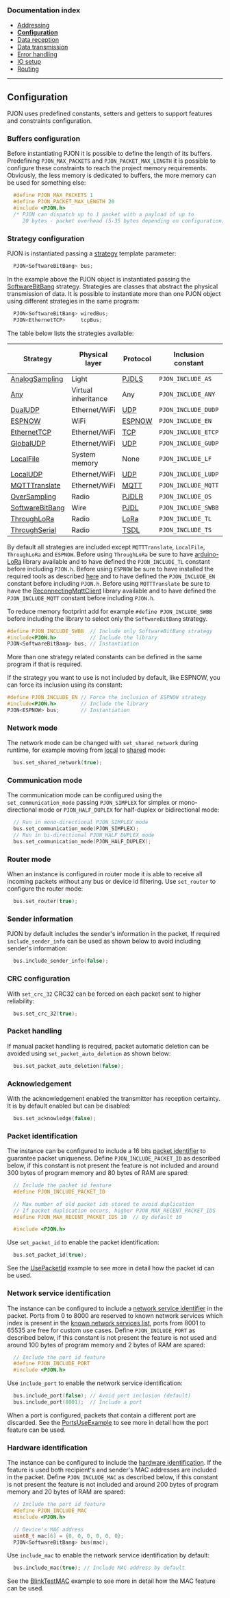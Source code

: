 
### Documentation index
- [Addressing](/documentation/addressing.md)
- **[Configuration](/documentation/configuration.md)**
- [Data reception](/documentation/data-reception.md)
- [Data transmission](/documentation/data-transmission.md)
- [Error handling](/documentation/error-handling.md)
- [IO setup](/documentation/io-setup.md)
- [Routing](/documentation/routing.md)

---

## Configuration
PJON uses predefined constants, setters and getters to support features and constraints configuration.  

### Buffers configuration
Before instantiating PJON it is possible to define the length of its buffers. Predefining `PJON_MAX_PACKETS` and `PJON_PACKET_MAX_LENGTH` it is possible to configure these constraints to reach the project memory requirements. Obviously, the less memory is dedicated to buffers, the more memory can be used for something else:
```cpp  
  #define PJON_MAX_PACKETS 1
  #define PJON_PACKET_MAX_LENGTH 20
  #include <PJON.h>
  /* PJON can dispatch up to 1 packet with a payload of up to
     20 bytes - packet overhead (5-35 bytes depending on configuration) */
```

### Strategy configuration
PJON is instantiated passing a [strategy](/src/strategies/README.md) template parameter:
```cpp  
  PJON<SoftwareBitBang> bus;
```
In the example above the PJON object is instantiated passing the [SoftwareBitBang](/src/strategies/SoftwareBitBang/README.md) strategy. Strategies are classes that abstract the physical transmission of data. It is possible to instantiate more than one PJON object using different strategies in the same program:
```cpp  
  PJON<SoftwareBitBang> wiredBus;
  PJON<EthernetTCP>     tcpBus;
```

The table below lists the strategies available:

| Strategy      | Physical layer | Protocol | Inclusion constant | Included by default |
| ------------- | -------------- | -------- | ------------------ | ------------------- |
| [AnalogSampling](/src/strategies/AnalogSampling)  | Light | [PJDLS](../src/strategies/AnalogSampling/specification/PJDLS-specification-v2.0.md) | `PJON_INCLUDE_AS` | yes |
| [Any](/src/strategies/Any)  | Virtual inheritance | Any | `PJON_INCLUDE_ANY` | yes |
| [DualUDP](/src/strategies/DualUDP)  | Ethernet/WiFi | [UDP](https://tools.ietf.org/html/rfc768) | `PJON_INCLUDE_DUDP` | yes |
| [ESPNOW](/src/strategies/ESPNOW)  | WiFi | [ESPNOW](https://www.espressif.com/en/products/software/esp-now/overview) | `PJON_INCLUDE_EN` | no |
| [EthernetTCP](/src/strategies/EthernetTCP)  | Ethernet/WiFi | [TCP](https://tools.ietf.org/html/rfc793) | `PJON_INCLUDE_ETCP` | yes |
| [GlobalUDP](/src/strategies/GlobalUDP)  | Ethernet/WiFi | [UDP](https://tools.ietf.org/html/rfc768) | `PJON_INCLUDE_GUDP` | yes |
| [LocalFile](/src/strategies/LocalFile)  | System memory | None | `PJON_INCLUDE_LF` | no |
| [LocalUDP](/src/strategies/LocalUDP)  | Ethernet/WiFi | [UDP](https://tools.ietf.org/html/rfc768) | `PJON_INCLUDE_LUDP` | yes |
| [MQTTTranslate](/src/strategies/MQTTTranslate)  | Ethernet/WiFi | [MQTT](http://docs.oasis-open.org/mqtt/mqtt/v3.1.1/os/mqtt-v3.1.1-os.pdf) | `PJON_INCLUDE_MQTT` | no |
| [OverSampling](/src/strategies/OverSampling)  | Radio | [PJDLR](../src/strategies/OverSampling/specification/PJDLR-specification-v3.0.md) | `PJON_INCLUDE_OS` | yes |
| [SoftwareBitBang](/src/strategies/SoftwareBitBang) | Wire | [PJDL](../src/strategies/SoftwareBitBang/specification/PJDL-specification-v4.1.md) | `PJON_INCLUDE_SWBB` | yes |
| [ThroughLoRa](/src/strategies/ThroughLoRa)  | Radio | [LoRa](https://lora-alliance.org/sites/default/files/2018-07/lorawan1.0.3.pdf) | `PJON_INCLUDE_TL` | no |
| [ThroughSerial](/src/strategies/ThroughSerial)  | Radio | [TSDL](../src/strategies/ThroughSerial/specification/TSDL-specification-v3.0.md) | `PJON_INCLUDE_TS` | yes |

By default all strategies are included except `MQTTTranslate`, `LocalFile`, `ThroughLoRa` and `ESPNOW`. Before using `ThroughLoRa` be sure to have [arduino-LoRa](https://github.com/sandeepmistry/arduino-LoRa) library available and to have defined the `PJON_INCLUDE_TL` constant before including `PJON.h`. Before using `ESPNOW` be sure to have installed the required tools as described [here](/src/strategies/ESPNOW/README.md) and to have defined the `PJON_INCLUDE_EN` constant before including `PJON.h`. Before using `MQTTTranslate` be sure to have the [ReconnectingMqttClient](https://github.com/fredilarsen/ReconnectingMqttClient) library available and to have defined the `PJON_INCLUDE_MQTT` constant before including `PJON.h`.

To reduce memory footprint add for example `#define PJON_INCLUDE_SWBB` before including the library to select only the `SoftwareBitBang` strategy.
```cpp
#define PJON_INCLUDE_SWBB  // Include only SoftwareBitBang strategy
#include<PJON.h>           // Include the library
PJON<SoftwareBitBang> bus; // Instantiation
```
More than one strategy related constants can be defined in the same program if that is required.

If the strategy you want to use is not included by default, like ESPNOW, you can force its inclusion using its constant:
```cpp
#define PJON_INCLUDE_EN // Force the inclusion of ESPNOW strategy
#include<PJON.h>        // Include the library
PJON<ESPNOW> bus;       // Instantiation
```

### Network mode
The network mode can be changed with `set_shared_network` during runtime, for example moving from [local](/specification/PJON-protocol-specification-v4.0.md#local-mode) to [shared](https://github.com/gioblu/PJON/blob/master/specification/PJON-protocol-specification-v4.0.md#shared-mode) mode:
```cpp  
  bus.set_shared_network(true);
```

### Communication mode
The communication mode can be configured using the `set_communication_mode` passing `PJON_SIMPLEX` for simplex or mono-directional mode or `PJON_HALF_DUPLEX` for half-duplex or bidirectional mode:
```cpp  
  // Run in mono-directional PJON_SIMPLEX mode
  bus.set_communication_mode(PJON_SIMPLEX);
  // Run in bi-directional PJON_HALF_DUPLEX mode
  bus.set_communication_mode(PJON_HALF_DUPLEX);
```

### Router mode
When an instance is configured in router mode it is able to receive all incoming packets without any bus or device id filtering. Use `set_router` to configure the router mode:
```cpp  
  bus.set_router(true);
```

### Sender information
PJON by default includes the sender's information in the packet, If required `include_sender_info` can be used as shown below to avoid including sender's information:
```cpp  
  bus.include_sender_info(false);
```

### CRC configuration
With `set_crc_32` CRC32 can be forced on each packet sent to higher reliability:
```cpp  
  bus.set_crc_32(true);
```

### Packet handling
If manual packet handling is required, packet automatic deletion can be avoided using `set_packet_auto_deletion` as shown below:
```cpp  
  bus.set_packet_auto_deletion(false);
```

### Acknowledgement
With the acknowledgement enabled the transmitter has reception certainty. It is by default enabled but can be disabled:
```cpp  
  bus.set_acknowledge(false);
```

### Packet identification
The instance can be configured to include a 16 bits [packet identifier](/specification/PJON-protocol-specification-v4.0.md#packet-identification) to guarantee packet uniqueness. Define `PJON_INCLUDE_PACKET_ID` as described below, if this constant is not present the feature is not included and around 300 bytes of program memory and 80 bytes of RAM are spared:
```cpp  
  // Include the packet id feature
  #define PJON_INCLUDE_PACKET_ID

  // Max number of old packet ids stored to avoid duplication
  // If packet duplication occurs, higher PJON_MAX_RECENT_PACKET_IDS
  #define PJON_MAX_RECENT_PACKET_IDS 10  // By default 10

  #include <PJON.h>
```
Use `set_packet_id` to enable the packet identification:
```cpp  
  bus.set_packet_id(true);
```
See the [UsePacketId](/examples/ARDUINO/Local/SoftwareBitBang/UsePacketId) example to see more in detail how the packet id can be used.

### Network service identification
The instance can be configured to include a [network service identifier](/specification/PJON-protocol-specification-v4.0.md#network-services) in the packet. Ports from 0 to 8000 are reserved to known network services which index is present in the [known network services list](/specification/PJON-network-services-list.md), ports from 8001 to 65535 are free for custom use cases. Define `PJON_INCLUDE_PORT` as described below, if this constant is not present the feature is not used and around 100 bytes of program memory and 2 bytes of RAM are spared:
```cpp  
  // Include the port id feature
  #define PJON_INCLUDE_PORT
  #include <PJON.h>
```
Use `include_port` to enable the network service identification:
```cpp
  bus.include_port(false); // Avoid port inclusion (default)
  bus.include_port(8001);  // Include a port
```
When a port is configured, packets that contain a different port are discarded. See the [PortsUseExample](/examples/ARDUINO/Network/SoftwareBitBang/PortsUseExample) to see more in detail how the port feature can be used.

### Hardware identification
The instance can be configured to include the [hardware identification](/specification/PJON-protocol-specification-v4.0.md#hardware-identification). If the feature is used both recipient's and sender's MAC addresses are included in the packet. Define `PJON_INCLUDE_MAC` as described below, if this constant is not present the feature is not included and around 200 bytes of program memory and 20 bytes of RAM are spared:
```cpp  
  // Include the port id feature
  #define PJON_INCLUDE_MAC
  #include <PJON.h>

  // Device's MAC address
  uint8_t mac[6] = {0, 0, 0, 0, 0, 0};
  PJON<SoftwareBitBang> bus(mac);
```
Use `include_mac` to enable the network service identification by default:
```cpp  
  bus.include_mac(true); // Include MAC address by default
```
See the [BlinkTestMAC](/examples/ARDUINO/Local/SoftwareBitBang/BlinkTestMAC) example to see more in detail how the MAC feature can be used.
